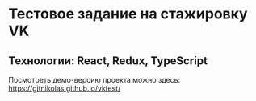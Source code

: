 # Тестовое задание на стажировку VK

Технологии: React, Redux, TypeScript
---

Посмотреть демо-версию проекта можно здесь: https://gitnikolas.github.io/vktest/